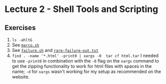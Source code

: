 # Lecture 2 - Shell Tools and Scripting

## Exercises

1. `ls -ahltG`
2. See [`marco.sh`](./marco.sh)
3. See [`failure.sh`](./failure.sh) and [`rare-failure-out.txt`](./rare-failure-out.txt)
4. `find . -name '*.html' -print0 | xargs -0  tar cf html.tar`
I needed to use `-print0` in combination with the `-0` flag on the `xargs` command to get the zipping functionality to work for html files with spaces in the name; `-d` for `xargs` wasn't working for my setup as recommended on the website.
